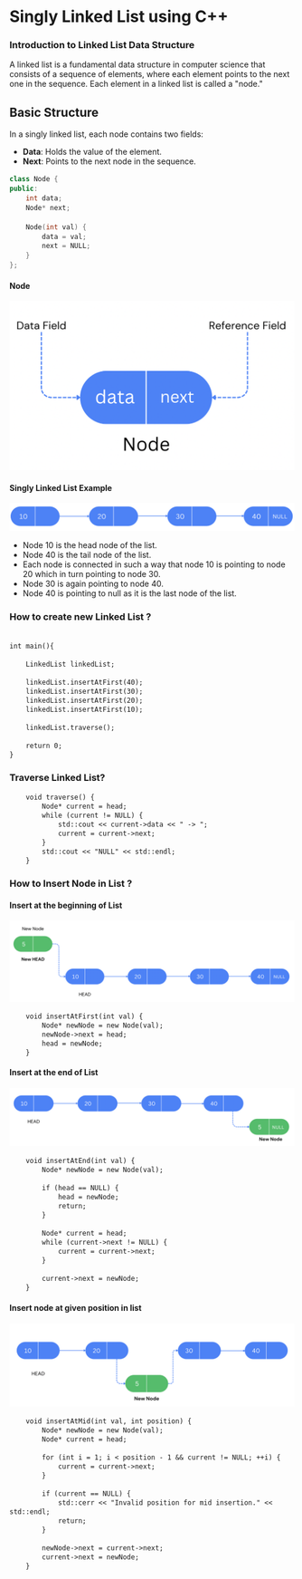 # Singly Linked List using C++

### Introduction to Linked List Data Structure


A linked list is a fundamental data structure in computer science that consists of a sequence of elements, where each element points to the next one in the sequence. Each element in a linked list is called a "node."

## Basic Structure

In a singly linked list, each node contains two fields:

- **Data**: Holds the value of the element.
- **Next**: Points to the next node in the sequence.

```cpp
class Node {
public:
    int data;
    Node* next;

    Node(int val) {
        data = val;
        next = NULL;
    }
};

```

#### Node 

<img src="img/node.png"/> 

#### Singly Linked List Example

<img src="img/list1.png"/> 
 
- Node 10 is the head node of the list.
- Node 40 is the tail node of the list.
- Each node is connected in such a way that node 10 is pointing to node 20 which in turn pointing to node 30.
- Node 30 is again pointing to node 40. 
- Node 40 is pointing to null as it is the last node of the list.

### How to create new Linked List ?

```

int main(){
    
    LinkedList linkedList;

    linkedList.insertAtFirst(40);
    linkedList.insertAtFirst(30);
    linkedList.insertAtFirst(20);
    linkedList.insertAtFirst(10);

    linkedList.traverse();

    return 0;
}

``` 

### Traverse Linked List?

```
    void traverse() {
        Node* current = head;
        while (current != NULL) {
            std::cout << current->data << " -> ";
            current = current->next;
        }
        std::cout << "NULL" << std::endl;
    }

```


### How to Insert Node in List ?

#### Insert at the beginning of List
<img src="img/insertAtStart.png" />

```
    void insertAtFirst(int val) {
        Node* newNode = new Node(val);
        newNode->next = head;
        head = newNode;
    }
```


#### Insert at the end of List

<img src="img/insertAtEnd.png" />

```
    void insertAtEnd(int val) {
        Node* newNode = new Node(val);

        if (head == NULL) {
            head = newNode;
            return;
        }

        Node* current = head;
        while (current->next != NULL) {
            current = current->next;
        }

        current->next = newNode;
    }

```


#### Insert node at given position in list
<img src="img/insertAtPos.png" />

```
    void insertAtMid(int val, int position) {
        Node* newNode = new Node(val);
        Node* current = head;

        for (int i = 1; i < position - 1 && current != NULL; ++i) {
            current = current->next;
        }

        if (current == NULL) {
            std::cerr << "Invalid position for mid insertion." << std::endl;
            return;
        }

        newNode->next = current->next;
        current->next = newNode;
    }

```
